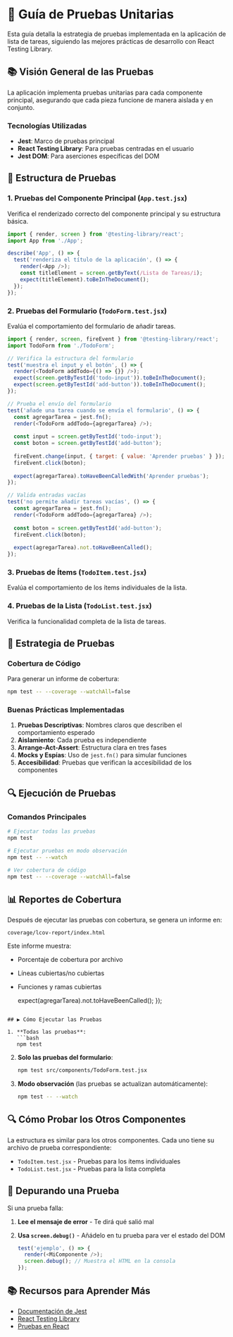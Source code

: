 # 🧪 Guía de Pruebas Unitarias

Esta guía detalla la estrategia de pruebas implementada en la aplicación de lista de tareas, siguiendo las mejores prácticas de desarrollo con React Testing Library.

## 📚 Visión General de las Pruebas

La aplicación implementa pruebas unitarias para cada componente principal, asegurando que cada pieza funcione de manera aislada y en conjunto.

### Tecnologías Utilizadas

- **Jest**: Marco de pruebas principal
- **React Testing Library**: Para pruebas centradas en el usuario
- **Jest DOM**: Para aserciones específicas del DOM

## 🧩 Estructura de Pruebas

### 1. Pruebas del Componente Principal (`App.test.jsx`)

Verifica el renderizado correcto del componente principal y su estructura básica.

```javascript
import { render, screen } from '@testing-library/react';
import App from './App';

describe('App', () => {
  test('renderiza el título de la aplicación', () => {
    render(<App />);
    const titleElement = screen.getByText(/Lista de Tareas/i);
    expect(titleElement).toBeInTheDocument();
  });
});
```

### 2. Pruebas del Formulario (`TodoForm.test.jsx`)

Evalúa el comportamiento del formulario de añadir tareas.

```javascript
import { render, screen, fireEvent } from '@testing-library/react';
import TodoForm from './TodoForm';

// Verifica la estructura del formulario
test('muestra el input y el botón', () => {
  render(<TodoForm addTodo={() => {}} />);
  expect(screen.getByTestId('todo-input')).toBeInTheDocument();
  expect(screen.getByTestId('add-button')).toBeInTheDocument();
});

// Prueba el envío del formulario
test('añade una tarea cuando se envía el formulario', () => {
  const agregarTarea = jest.fn();
  render(<TodoForm addTodo={agregarTarea} />);
  
  const input = screen.getByTestId('todo-input');
  const boton = screen.getByTestId('add-button');
  
  fireEvent.change(input, { target: { value: 'Aprender pruebas' } });
  fireEvent.click(boton);
  
  expect(agregarTarea).toHaveBeenCalledWith('Aprender pruebas');
});

// Valida entradas vacías
test('no permite añadir tareas vacías', () => {
  const agregarTarea = jest.fn();
  render(<TodoForm addTodo={agregarTarea} />);
  
  const boton = screen.getByTestId('add-button');
  fireEvent.click(boton);
  
  expect(agregarTarea).not.toHaveBeenCalled();
});
```

### 3. Pruebas de Ítems (`TodoItem.test.jsx`)

Evalúa el comportamiento de los ítems individuales de la lista.

### 4. Pruebas de la Lista (`TodoList.test.jsx`)

Verifica la funcionalidad completa de la lista de tareas.

## 🎯 Estrategia de Pruebas

### Cobertura de Código

Para generar un informe de cobertura:

```bash
npm test -- --coverage --watchAll=false
```

### Buenas Prácticas Implementadas

1. **Pruebas Descriptivas**: Nombres claros que describen el comportamiento esperado
2. **Aislamiento**: Cada prueba es independiente
3. **Arrange-Act-Assert**: Estructura clara en tres fases
4. **Mocks y Espías**: Uso de `jest.fn()` para simular funciones
5. **Accesibilidad**: Pruebas que verifican la accesibilidad de los componentes

## 🔍 Ejecución de Pruebas

### Comandos Principales

```bash
# Ejecutar todas las pruebas
npm test

# Ejecutar pruebas en modo observación
npm test -- --watch

# Ver cobertura de código
npm test -- --coverage --watchAll=false
```

## 📊 Reportes de Cobertura

Después de ejecutar las pruebas con cobertura, se genera un informe en:
```
coverage/lcov-report/index.html
```

Este informe muestra:
- Porcentaje de cobertura por archivo
- Líneas cubiertas/no cubiertas
- Funciones y ramas cubiertas

  expect(agregarTarea).not.toHaveBeenCalled();
});
```

## ▶️ Cómo Ejecutar las Pruebas

1. **Todas las pruebas**:
   ```bash
   npm test
   ```

2. **Solo las pruebas del formulario**:
   ```bash
   npm test src/components/TodoForm.test.jsx
   ```

3. **Modo observación** (las pruebas se actualizan automáticamente):
   ```bash
   npm test -- --watch
   ```

## 🔍 Cómo Probar los Otros Componentes

La estructura es similar para los otros componentes. Cada uno tiene su archivo de prueba correspondiente:

- `TodoItem.test.jsx` - Pruebas para los ítems individuales
- `TodoList.test.jsx` - Pruebas para la lista completa

## 🐛 Depurando una Prueba

Si una prueba falla:

1. **Lee el mensaje de error** - Te dirá qué salió mal
2. **Usa `screen.debug()`** - Añádelo en tu prueba para ver el estado del DOM
   
   ```javascript
   test('ejemplo', () => {
     render(<MiComponente />);
     screen.debug(); // Muestra el HTML en la consola
   });
   ```

## 📚 Recursos para Aprender Más

- [Documentación de Jest](https://jestjs.io/)
- [React Testing Library](https://testing-library.com/)
- [Pruebas en React](https://es.reactjs.org/docs/testing.html)
